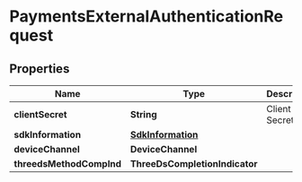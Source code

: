 

# PaymentsExternalAuthenticationRequest


## Properties

| Name | Type | Description | Notes |
|------------ | ------------- | ------------- | -------------|
|**clientSecret** | **String** | Client Secret |  |
|**sdkInformation** | [**SdkInformation**](SdkInformation.md) |  |  [optional] |
|**deviceChannel** | **DeviceChannel** |  |  |
|**threedsMethodCompInd** | **ThreeDsCompletionIndicator** |  |  |



